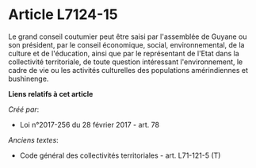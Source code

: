 # Article L7124-15

Le grand conseil coutumier peut être saisi par l'assemblée de Guyane ou son président, par le conseil économique, social,
environnemental, de la culture et de l'éducation, ainsi que par le représentant de l'Etat dans la collectivité territoriale,
de toute question intéressant l'environnement, le cadre de vie ou les activités culturelles des populations amérindiennes et
bushinenge.

**Liens relatifs à cet article**

_Créé par_:

  - Loi n°2017-256 du 28 février 2017 - art. 78

_Anciens textes_:

  - Code général des collectivités territoriales - art. L71-121-5 (T)
